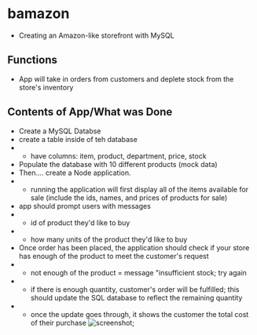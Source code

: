 # bamazon
- Creating an Amazon-like storefront with MySQL

## Functions
- App will take in orders from customers and deplete stock from the store's inventory

## Contents of App/What was Done
- Create a MySQL Databse
- create a table inside of teh database
- -  have columns: item, product, department, price, stock
- Populate the database with 10 different products (mock data)
- Then.... create a Node application.
- - running the application will first display all of the items available for sale (include the ids, names, and prices of products for sale)
- app should prompt users with messages
- - id of product they'd like to buy
- - how many units of the product they'd like to buy
- Once order has been placed, the application should check if your store has enough of the product to meet the customer's request
- - not enough of the product = message "insufficient stock; try again
- - if there is enough quantity, customer's order will be fulfilled; this should update the SQL database to reflect the remaining quantity
- -  once the update goes through, it shows the customer the total cost of their purchase
![screenshot]("./screenshot.png");

